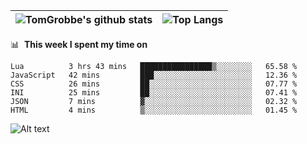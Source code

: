 |![TomGrobbe's github stats](https://github-readme-stats.vercel.app/api?username=egerdnc&count_private=true&show_icons=true&theme=dracula&disable_animations=true&include_all_commits=true)|![Top Langs](https://github-readme-stats.vercel.app/api/top-langs/?username=egerdnc&theme=dracula&langs_count=10&layout=compact)|
|:-:|:-:|

📊 &nbsp;**This week I spent my time on**
<!--START_SECTION:waka-->

```text
Lua          3 hrs 43 mins   ████████████████▒░░░░░░░░   65.58 %
JavaScript   42 mins         ███░░░░░░░░░░░░░░░░░░░░░░   12.36 %
CSS          26 mins         ██░░░░░░░░░░░░░░░░░░░░░░░   07.77 %
INI          25 mins         ██░░░░░░░░░░░░░░░░░░░░░░░   07.41 %
JSON         7 mins          ▓░░░░░░░░░░░░░░░░░░░░░░░░   02.32 %
HTML         4 mins          ▒░░░░░░░░░░░░░░░░░░░░░░░░   01.45 %
```

<!--END_SECTION:waka-->
![Alt text](https://spotify-recently-played-readme.vercel.app/api?user=i4a9i8pn8x8vvskq8v52yhckr)
<br>
<br>